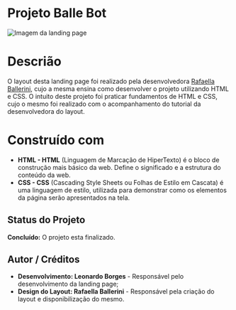 # Projeto Balle Bot
![Imagem da landing page](https://i.imgur.com/E8ybGQM.png)

# Descrião
O layout desta landing page foi realizado pela desenvolvedora [Rafaella Ballerini](https://github.com/rafaballerini), cujo a mesma ensina como desenvolver o projeto utilizando HTML e CSS.
O intuito deste projeto foi praticar fundamentos de HTML e CSS, cujo o mesmo foi realizado com o acompanhamento do tutorial da desenvolvedora do layout.


# Construído com

 - **HTML - HTML** (Linguagem de Marcação de HiperTexto) é o bloco de construção mais básico da web. Define o significado e a estrutura do conteúdo da web.
 - **CSS - CSS** (Cascading Style Sheets ou Folhas de Estilo em Cascata) é uma linguagem de estilo, utilizada para demonstrar como os elementos da página serão apresentados na tela.

## Status do Projeto

**Concluído:** O projeto esta finalizado.

## Autor / Créditos

- **Desenvolvimento: Leonardo Borges** - Responsável pelo desenvolvimento da landing page;
-  **Design do Layout: Rafaella Ballerini** - Responsável pela criação do layout e disponibilização do mesmo.